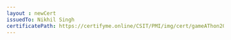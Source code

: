 ```yaml
--- 
layout : newCert 
issuedTo: Nikhil Singh 
certificatePath: https://certifyme.online/CSIT/PMI/img/cert/gameAThon2021/NikhilSingh_a9f05.png
--- 
```


